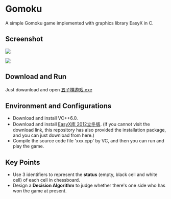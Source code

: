 # Gomoku
A simple Gomoku game implemented with graphics library EasyX in C.
## Screenshot
![](http://yaochenkun.cn/wordpress/wp-content/uploads/2016/07/wuziqi1.jpg)

![](http://yaochenkun.cn/wordpress/wp-content/uploads/2016/07/wuziqi2.png)

## Download and Run
Just dowanload and open [五子棋游戏.exe](https://github.com/yaochenkun/GomokuGame/blob/master/五子棋游戏.exe)

## Environment and Configurations
* Download and install VC++6.0.
* Download and install [EasyX库 2012立冬版](http://www.easyx.cn/downloads/View.aspx?id=6). (If you cannot visit the download link, this repository has also provided the installation package, and you can just download from here.)
* Compile the source code file 'xxx.cpp' by VC, and then you can run and play the game.

## Key Points
* Use 3 identifiers to represent the __status__ (empty, black cell and white cell) of each cell in chessboard.
* Design a __Decision Algorithm__ to judge whether there's one side who has won the game at present.
